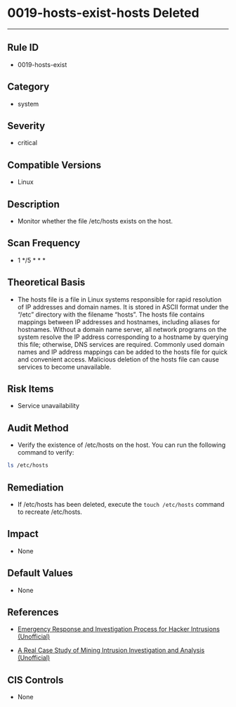 # 0019-hosts-exist-hosts Deleted
---

## Rule ID

- 0019-hosts-exist


## Category

- system


## Severity

- critical


## Compatible Versions

- Linux


## Description

- Monitor whether the file /etc/hosts exists on the host.


## Scan Frequency

- 1 */5 * * *


## Theoretical Basis

- The hosts file is a file in Linux systems responsible for rapid resolution of IP addresses and domain names. It is stored in ASCII format under the “/etc” directory with the filename “hosts”. The hosts file contains mappings between IP addresses and hostnames, including aliases for hostnames. Without a domain name server, all network programs on the system resolve the IP address corresponding to a hostname by querying this file; otherwise, DNS services are required. Commonly used domain names and IP address mappings can be added to the hosts file for quick and convenient access. Malicious deletion of the hosts file can cause services to become unavailable.


## Risk Items

- Service unavailability


## Audit Method

- Verify the existence of /etc/hosts on the host. You can run the following command to verify:

```bash
ls /etc/hosts
```


## Remediation

- If /etc/hosts has been deleted, execute the `touch /etc/hosts` command to recreate /etc/hosts.


## Impact

- None


## Default Values

- None


## References

- [Emergency Response and Investigation Process for Hacker Intrusions (Unofficial)](https://www.sohu.com/a/236820450_99899618)

- [A Real Case Study of Mining Intrusion Investigation and Analysis (Unofficial)](https://www.cnblogs.com/zsl-find/articles/11688640.html)


## CIS Controls

- None